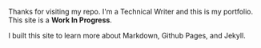 Thanks for visiting my repo. I'm a Technical Writer and this is my portfolio. This site is a <b>Work In Progress</b>.

I built this site to learn more about Markdown, Github Pages, and Jekyll.
